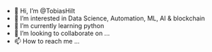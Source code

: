 - 👋 Hi, I’m @TobiasHilt
- 👀 I’m interested in Data Science, Automation, ML, AI & blockchain
- 🌱 I’m currently learning python
- 💞️ I’m looking to collaborate on ...
- 📫 How to reach me ...

<!---
TobiasHilt/TobiasHilt is a ✨ special ✨ repository because its `README.md` (this file) appears on your GitHub profile.
You can click the Preview link to take a look at your changes.
--->

